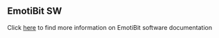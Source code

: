 ## EmotiBit SW

Click [here](../Working_with_emotibit_data.md) to find more information on EmotiBit software documentation